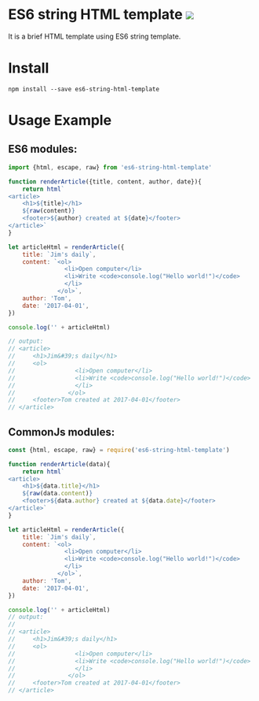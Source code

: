 # ES6 string HTML template [![](https://travis-ci.org/Clarence-pan/es6-string-html-template.svg?branch=master)](https://travis-ci.org/Clarence-pan/es6-string-html-template)

It is a brief HTML template using ES6 string template.

# Install

```
npm install --save es6-string-html-template
```

# Usage Example

## ES6 modules:

```js
import {html, escape, raw} from 'es6-string-html-template'

function renderArticle({title, content, author, date}){
    return html`
<article>
    <h1>${title}</h1>
    ${raw(content)}
    <footer>${author} created at ${date}</footer>
</article>`
}

let articleHtml = renderArticle({
    title: `Jim's daily`,
    content: `<ol>
                <li>Open computer</li>
                <li>Write <code>console.log("Hello world!")</code>
                </li>
              </ol>`,
    author: 'Tom',
    date: '2017-04-01',
})

console.log('' + articleHtml)

// output:
// <article>
//     <h1>Jim&#39;s daily</h1>
//     <ol>
//                 <li>Open computer</li>
//                 <li>Write <code>console.log("Hello world!")</code>
//                 </li>
//               </ol>
//     <footer>Tom created at 2017-04-01</footer>
// </article>

```

## CommonJs modules:

```js
const {html, escape, raw} = require('es6-string-html-template')

function renderArticle(data){
    return html`
<article>
    <h1>${data.title}</h1>
    ${raw(data.content)}
    <footer>${data.author} created at ${data.date}</footer>
</article>`
}

let articleHtml = renderArticle({
    title: `Jim's daily`,
    content: `<ol>
                <li>Open computer</li>
                <li>Write <code>console.log("Hello world!")</code>
                </li>
              </ol>`,
    author: 'Tom',
    date: '2017-04-01',
})

console.log('' + articleHtml)
// output:
//
// <article>
//     <h1>Jim&#39;s daily</h1>
//     <ol>
//                 <li>Open computer</li>
//                 <li>Write <code>console.log("Hello world!")</code>
//                 </li>
//               </ol>
//     <footer>Tom created at 2017-04-01</footer>
// </article>
```